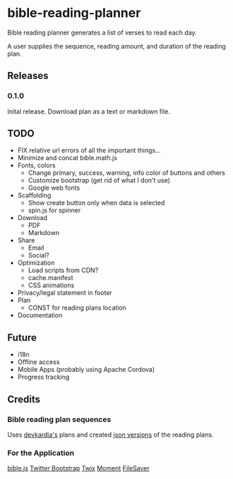 bible-reading-planner
=====================

Bible reading planner generates a list of verses to read each day.

A user supplies the sequence, reading amount, and duration of the reading plan.

## Releases

### 0.1.0 
Inital release. Download plan as a text or markdown file.

## TODO
- FIX relative url errors of all the important things...
- Minimize and concat bible.math.js
- Fonts, colors
	- Change primary, success, warning, info color of buttons and others
	- Customize bootstrap (get rid of what I don't use)
	- Google web fonts
- Scaffolding
	- Show create button only when data is selected
  - spin.js for spinner
- Download
	- PDF
	- Markdown
- Share
	- Email
	- Social?
- Optimization
	- Load scripts from CDN?
	- cache.manifest
	- CSS animations
- Privacy/legal statement in footer
- Plan
	- CONST for reading plans location
- Documentation

## Future

- i18n
- Offline access
- Mobile Apps (probably using Apache Cordova)
- Progress tracking

## Credits

### Bible reading plan sequences
Uses [devkardia's](https://github.com/devkardia/bibleplan/tree/master/readingplans) plans and created [json versions](https://github.com/khornberg/readingplans/) of the reading plans.

### For the Application
[bible.js](https://github.com/johndyer/bibly)
[Twitter Bootstrap](http://getbootstrap.com)
[Twix](http://icambron.github.io/twix.js/)
[Moment](http://momentjs.com)
[FileSaver](http://eligrey.com/blog/post/saving-generated-files-on-the-client-side)
